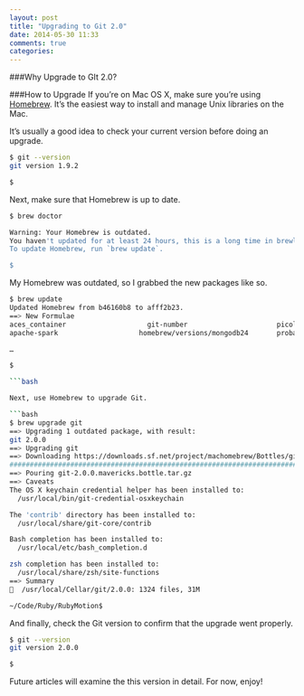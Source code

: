 ```yaml
---
layout: post
title: "Upgrading to Git 2.0"
date: 2014-05-30 11:33
comments: true
categories: 
---
```




###Why Upgrade to GIt 2.0?



###How to Upgrade
If you’re on Mac OS X, make sure you’re using [Homebrew](/blog/2014/02/12/homebrew-fundamentals/). It’s the easiest way to install and manage Unix libraries on the Mac.

It’s usually a good idea to check your current version before doing an upgrade.

```bash
$ git --version
git version 1.9.2

$ 

```
Next, make sure that Homebrew is up to date.

```bash
$ brew doctor

Warning: Your Homebrew is outdated.
You haven't updated for at least 24 hours, this is a long time in brewland!
To update Homebrew, run `brew update`.

$ 

```

My Homebrew was outdated, so I grabbed the new packages like so.



```bash
$ brew update
Updated Homebrew from b46160b8 to afff2b23.
==> New Formulae
aces_container                    git-number                      picolisp
apache-spark                    homebrew/versions/mongodb24       probatron4j

…

$ 

```bash

Next, use Homebrew to upgrade Git.

```bash
$ brew upgrade git
==> Upgrading 1 outdated package, with result:
git 2.0.0
==> Upgrading git
==> Downloading https://downloads.sf.net/project/machomebrew/Bottles/git-2.0.0.mavericks.bottle.tar.gz
######################################################################## 100.0%
==> Pouring git-2.0.0.mavericks.bottle.tar.gz
==> Caveats
The OS X keychain credential helper has been installed to:
  /usr/local/bin/git-credential-osxkeychain

The 'contrib' directory has been installed to:
  /usr/local/share/git-core/contrib

Bash completion has been installed to:
  /usr/local/etc/bash_completion.d

zsh completion has been installed to:
  /usr/local/share/zsh/site-functions
==> Summary
🍺  /usr/local/Cellar/git/2.0.0: 1324 files, 31M

~/Code/Ruby/RubyMotion$
```

And finally, check the Git version to confirm that the upgrade went properly.

```bash
$ git --version
git version 2.0.0

$ 

```

Future articles will examine the this version in detail. For now, enjoy!







